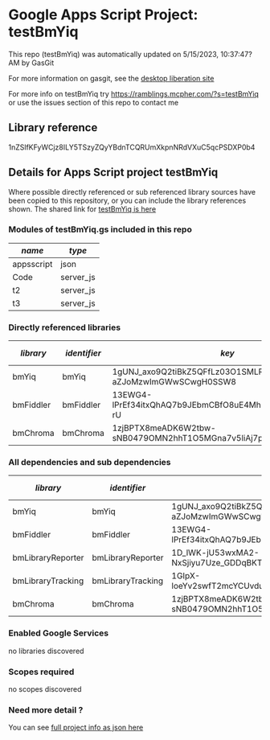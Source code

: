 # Google Apps Script Project: testBmYiq
This repo (testBmYiq) was automatically updated on 5/15/2023, 10:37:47?AM by GasGit

For more information on gasgit, see the [desktop liberation site](https://ramblings.mcpher.com/drive-sdk-and-github/migrategasgit/ "desktop liberation")

For more info on testBmYiq try https://ramblings.mcpher.com/?s=testBmYiq or use the issues section of this repo to contact me
## Library reference
1nZSlfKFyWCjz8ILY5TSzyZQyYBdnTCQRUmXkpnNRdVXuC5qcPSDXP0b4


## Details for Apps Script project testBmYiq
Where possible directly referenced or sub referenced library sources have been copied to this repository, or you can include the library references shown. 
The shared link for [testBmYiq is here](https://script.google.com/d/1nZSlfKFyWCjz8ILY5TSzyZQyYBdnTCQRUmXkpnNRdVXuC5qcPSDXP0b4/edit?usp=sharing "open in the GAS IDE")

### Modules of testBmYiq.gs included in this repo
*name*|*type*
--- | --- 
appsscript| json
Code| server_js
t2| server_js
t3| server_js
### Directly referenced libraries
*library*|*identifier*|*key*|*version*|*dev mode*|*source*|
--- | --- | --- | --- | --- | --- 
bmYiq| bmYiq|1gUNJ_axo9Q2tiBkZ5QFfLz03O1SMLR11Z-aZJoMzwImGWwSCwgH0SSW8|0|no|[here](libraries/bmYiq "library source")
bmFiddler| bmFiddler|13EWG4-lPrEf34itxQhAQ7b9JEbmCBfO8uE4Mhr99CHi3Pw65oxXtq-rU|0|no|[here](libraries/bmFiddler "library source")
bmChroma| bmChroma|1zjBPTX8meADK6W2tbw-sNB0479OMN2hhT1O5MGna7v5liAj7paj-W8QE|0|no|no
### All dependencies and sub dependencies
*library*|*identifier*|*key*|*version*|*dev mode*|*source*|
--- | --- | --- | --- | --- | --- 
bmYiq| bmYiq|1gUNJ_axo9Q2tiBkZ5QFfLz03O1SMLR11Z-aZJoMzwImGWwSCwgH0SSW8|0|no|[here](libraries/bmYiq "library source")
bmFiddler| bmFiddler|13EWG4-lPrEf34itxQhAQ7b9JEbmCBfO8uE4Mhr99CHi3Pw65oxXtq-rU|0|no|[here](libraries/bmFiddler "library source")
bmLibraryReporter| bmLibraryReporter|1D_lWK-jU53wxMA2-NxSjiyu7Uze_GDDqBKTsQnCgPhyUmmSLv0bfTNPX|14|no|[here](libraries/bmLibraryReporter "library source")
bmLibraryTracking| bmLibraryTracking|1GIpX-loeYv2swfT2mcYCUvduAXtoYdzenzIYXt4M_1YLmlN7eMrO1h_P|7|no|[here](libraries/bmLibraryTracking "library source")
bmChroma| bmChroma|1zjBPTX8meADK6W2tbw-sNB0479OMN2hhT1O5MGna7v5liAj7paj-W8QE|0|no|no
### Enabled Google Services
no libraries discovered
### Scopes required
no scopes discovered
### Need more detail ?
You can see [full project info as json here](info.json)
